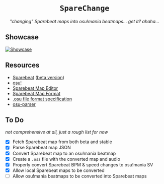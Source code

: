<div align="center">

# `SpareChange`

_"changing" Sparebeat maps into osu!mania beatmaps... get it? ahaha..._

</div>

## Showcase

[![Showcase](https://img.youtube.com/vi/a-IGX7RbWXU/maxresdefault.jpg)](https://youtu.be/a-IGX7RbWXU)

## Resources

- [Sparebeat](https://sparebeat.com) ([beta version](https://beta.sparebeat.com))
- [osu!](https://osu.ppy.sh)
- [Sparebeat Map Editor](https://github.com/bo-yakitarako/sparebeat-map-editor)
- [Sparebeat Map Format](/docs/sparebeat-maps.md)
- [.osu file format specification](<https://osu.ppy.sh/wiki/en/Client/File_formats/osu_(file_format)>)
- [osu-parser](https://github.com/Waffle-osu/osu-parser)

## To Do

_not comprehensive at all, just a rough list for now_

- [x] Fetch Sparebeat map from both beta and stable
- [x] Parse Sparebeat map JSON
- [x] Convert Sparebeat map to an osu!mania beatmap
- [x] Create a `.osz` file with the converted map and audio
- [x] Properly convert Sparebeat BPM & speed changes to osu!mania SV
- [x] Allow local Sparebeat maps to be converted
- [ ] Allow osu!mania beatmaps to be converted into Sparebeat maps

